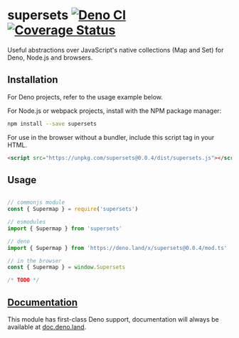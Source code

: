# supersets [![Deno CI](https://github.com/octavetoast/supersets/actions/workflows/deno.yml/badge.svg)](https://github.com/octavetoast/supersets/actions/workflows/deno.yml) [![Coverage Status](https://coveralls.io/repos/github/octavetoast/supersets/badge.svg?branch=main)](https://coveralls.io/github/octavetoast/supersets?branch=main)

Useful abstractions over JavaScript's native collections (Map and Set) for Deno, Node.js and browsers.

## Installation

For Deno projects, refer to the usage example below.

For Node.js or webpack projects, install with the NPM package manager:

```Bash
npm install --save supersets
```

For use in the browser without a bundler, include this script tag in your HTML.

```HTML
<script src="https://unpkg.com/supersets@0.0.4/dist/supersets.js"></script>
```

## Usage

```JavaScript

// commonjs module
const { Supermap } = require('supersets')

// esmodules
import { Supermap } from 'supersets'

// deno
import { Supermap } from 'https://deno.land/x/supersets@0.0.4/mod.ts'

// in the browser
const { Supermap } = window.Supersets

/* TODO */

```

## [Documentation](https://doc.deno.land/https/deno.land/x/supersets/mod.ts)

This module has first-class Deno support, documentation will always be available at [doc.deno.land](https://doc.deno.land/https/deno.land/x/supersets/mod.ts).
